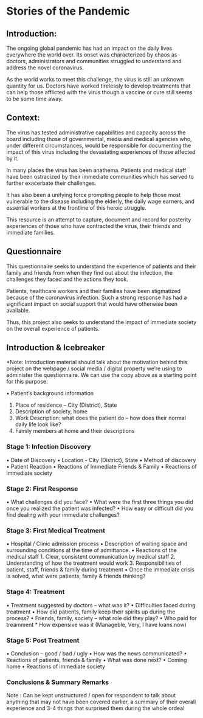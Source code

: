 # Stories of the Pandemic


## Introduction:
The ongoing global pandemic has had an impact on the daily lives everywhere the world over. Its onset was characterized by chaos as doctors, administrators and communities struggled to understand and address the novel coronavirus. 

As the world works to meet this challenge, the virus is still an unknown quantity for us. Doctors have worked tirelessly to develop treatments that can help those afflicted with the virus though a vaccine or cure still seems to be some time away. 

## Context: 
The virus has tested administrative capabilities and capacity across the board including those of governmental, media and medical agencies who, under different circumstances, would be responsible for documenting the impact of this virus including the devastating experiences of those affected by it. 

In many places the virus has been anathema. Patients and medical staff have been ostracized by their immediate communities which has served to further exacerbate their challenges. 

It has also been a unifying force prompting people to help those most vulnerable to the disease including the elderly, the daily wage earners, and essential workers at the frontline of this heroic struggle. 

This resource is an attempt to capture, document and record for posterity experiences of those who have contracted the virus, their friends and immediate families. 

## Questionnaire
This questionnaire seeks to understand the experience of patients and their family and friends from when they find out about the infection, the challenges they faced and the actions they took. 

Patients, healthcare workers and their families have been stigmatized because of the coronavirus infection. Such a strong response has had a significant impact on social support that would have otherwise been available. 

Thus, this project also seeks to understand the impact of immediate society on the overall experience of patients. 

## Introduction & Icebreaker
*Note:  Introduction material should talk about the motivation behind this project on the webpage / social media / digital property we’re using to administer the questionnaire. We can use the copy above as a starting point for this purpose. 

•	Patient’s background information 
1.	Place of residence – City (District), State
2.	Description of society, home
3.	Work Description: what does the patient do – how does their normal daily life look like?
4.	Family members at home and their descriptions


### Stage 1:  Infection Discovery
•	Date of Discovery
•	Location - City (District), State
•	Method of discovery
•	Patient Reaction
•	Reactions of Immediate Friends & Family
•	Reactions of immediate society

### Stage 2: First Response
•	What challenges did you face?
•	What were the first three things you did once you realized the patient was infected?
•	How easy or difficult did you find dealing with your immediate challenges?

### Stage 3: First Medical Treatment
•	Hospital / Clinic admission process
•	Description of waiting space and surrounding conditions at the time of admittance. 
•	Reactions of the medical staff
    1.	Clear, consistent communication by medical staff
    2.	Understanding of how the treatment would work
    3.	Responsibilities of patient, staff, friends & family during treatment
•	Once the immediate crisis is solved, what were patients, family & friends thinking?

### Stage 4: Treatment
•	Treatment suggested by doctors – what was it?
•	Difficulties faced during treatment
•	How did patients, family keep their spirits up during the process?
•	Friends, family, society – what role did they play?
•   Who paid for treamment
    *   How expensive was it (Manageble, Very, I have loans now)

### Stage 5: Post Treatment
•	Conclusion – good / bad / ugly
•	How was the news communicated?
•	Reactions of patients, friends & family
•	What was done next?
•	Coming home
•	Reactions of immediate society

### Conclusions & Summary Remarks 
Note :  Can be kept unstructured / open for respondent to talk about anything that may not have been covered earlier, a summary of their overall experience and 3-4 things that surprised them during the whole ordeal
